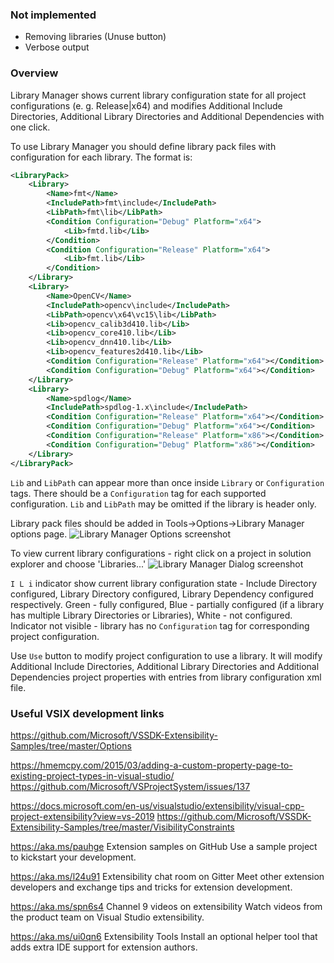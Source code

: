 ### Not implemented ###
* Removing libraries (Unuse button)
* Verbose output

### Overview ###
Library Manager shows current library configuration state for all project configurations (e. g. Release|x64) and modifies Additional Include Directories, Additional Library Directories and Additional Dependencies with one click.

To use Library Manager you should define library pack files with configuration for each library. The format is:
```xml
<LibraryPack>
	<Library>
		<Name>fmt</Name>
		<IncludePath>fmt\include</IncludePath>
		<LibPath>fmt\lib</LibPath>
		<Condition Configuration="Debug" Platform="x64">
			<Lib>fmtd.lib</Lib>
		</Condition>
		<Condition Configuration="Release" Platform="x64">
			<Lib>fmt.lib</Lib>
		</Condition>
	</Library>
	<Library>
		<Name>OpenCV</Name>
		<IncludePath>opencv\include</IncludePath>
		<LibPath>opencv\x64\vc15\lib</LibPath>
		<Lib>opencv_calib3d410.lib</Lib>
		<Lib>opencv_core410.lib</Lib>
		<Lib>opencv_dnn410.lib</Lib>
		<Lib>opencv_features2d410.lib</Lib>
		<Condition Configuration="Release" Platform="x64"></Condition>
		<Condition Configuration="Debug" Platform="x64"></Condition>
	</Library>
	<Library>
		<Name>spdlog</Name>
		<IncludePath>spdlog-1.x\include</IncludePath>
		<Condition Configuration="Release" Platform="x64"></Condition>
		<Condition Configuration="Debug" Platform="x64"></Condition>
		<Condition Configuration="Release" Platform="x86"></Condition>
		<Condition Configuration="Debug" Platform="x86"></Condition>
	</Library>
</LibraryPack>
```

`Lib` and `LibPath` can appear more than once inside `Library` or `Configuration` tags. There should be a `Configuration` tag for each supported configuration. `Lib` and `LibPath` may be omitted if the library is header only.

Library pack files should be added in Tools->Options->Library Manager options page.
![Library Manager Options screenshot](https://raw.githubusercontent.com/cos-public/LibManager/master/doc/options.png)

To view current library configurations - right click on a project in solution explorer and choose 'Libraries...'
![Library Manager Dialog screenshot](https://raw.githubusercontent.com/cos-public/LibManager/master/doc/manager.png)

`I L i` indicator show current library configuration state - Include Directory configured, Library Directory configured, Library Dependency configured respectively. Green - fully configured, Blue - partially configured (if a library has multiple Library Directories or Libraries), White - not configured. Indicator not visible - library has no `Configuration` tag for corresponding project configuration.

Use `Use` button to modify project configuration to use a library. It will modify Additional Include Directories, Additional Library Directories and Additional Dependencies project properties with entries from library configuration xml file.

### Useful VSIX development links ###

https://github.com/Microsoft/VSSDK-Extensibility-Samples/tree/master/Options

https://hmemcpy.com/2015/03/adding-a-custom-property-page-to-existing-project-types-in-visual-studio/
https://github.com/Microsoft/VSProjectSystem/issues/137

https://docs.microsoft.com/en-us/visualstudio/extensibility/visual-cpp-project-extensibility?view=vs-2019
https://github.com/Microsoft/VSSDK-Extensibility-Samples/tree/master/VisibilityConstraints

https://aka.ms/pauhge Extension samples on GitHub
Use a sample project to kickstart your development.

https://aka.ms/l24u91 Extensibility chat room on Gitter
Meet other extension developers and exchange tips and tricks for extension development.

https://aka.ms/spn6s4 Channel 9 videos on extensibility
Watch videos from the product team on Visual Studio extensibility.

https://aka.ms/ui0qn6 Extensibility Tools
Install an optional helper tool that adds extra IDE support for extension authors.
